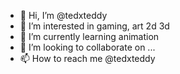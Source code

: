 - 👋 Hi, I’m @tedxteddy
- 👀 I’m interested in gaming, art 2d 3d
- 🌱 I’m currently learning animation
- 💞️ I’m looking to collaborate on ...
- 📫 How to reach me @tedxteddy

<!---
tedxteddy/tedxteddy is a ✨ special ✨ repository because its `README.md` (this file) appears on your GitHub profile.
You can click the Preview link to take a look at your changes.
--->
